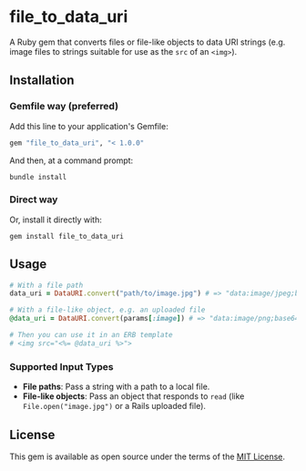 # file_to_data_uri

A Ruby gem that converts files or file-like objects to data URI strings (e.g. image files to strings suitable for use as the `src` of an `<img>`).

## Installation

### Gemfile way (preferred)

Add this line to your application's Gemfile:

```ruby
gem "file_to_data_uri", "< 1.0.0"
```

And then, at a command prompt:

```
bundle install
```

### Direct way

Or, install it directly with:

```
gem install file_to_data_uri
```

## Usage

```ruby
# With a file path
data_uri = DataURI.convert("path/to/image.jpg") # => "data:image/jpeg;base64,..."

# With a file-like object, e.g. an uploaded file
@data_uri = DataURI.convert(params[:image]) # => "data:image/png;base64,..."

# Then you can use it in an ERB template
# <img src="<%= @data_uri %>">
```

### Supported Input Types

- **File paths**: Pass a string with a path to a local file.
- **File-like objects**: Pass an object that responds to `read` (like `File.open("image.jpg")` or a Rails uploaded file).

## License

This gem is available as open source under the terms of the [MIT License](LICENSE).
